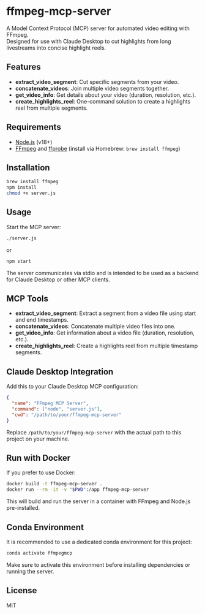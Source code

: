 # ffmpeg-mcp-server

A Model Context Protocol (MCP) server for automated video editing with FFmpeg.  
Designed for use with Claude Desktop to cut highlights from long livestreams into concise highlight reels.

## Features

- **extract_video_segment**: Cut specific segments from your video.
- **concatenate_videos**: Join multiple video segments together.
- **get_video_info**: Get details about your video (duration, resolution, etc.).
- **create_highlights_reel**: One-command solution to create a highlights reel from multiple segments.

## Requirements

- [Node.js](https://nodejs.org/) (v18+)
- [FFmpeg](https://ffmpeg.org/) and [ffprobe](https://ffmpeg.org/ffprobe.html) (install via Homebrew: `brew install ffmpeg`)

## Installation

```sh
brew install ffmpeg
npm install
chmod +x server.js
```

## Usage

Start the MCP server:

```sh
./server.js
```

or

```sh
npm start
```

The server communicates via stdio and is intended to be used as a backend for Claude Desktop or other MCP clients.

## MCP Tools

- **extract_video_segment**: Extract a segment from a video file using start and end timestamps.
- **concatenate_videos**: Concatenate multiple video files into one.
- **get_video_info**: Get information about a video file (duration, resolution, etc.).
- **create_highlights_reel**: Create a highlights reel from multiple timestamp segments.

## Claude Desktop Integration

Add this to your Claude Desktop MCP configuration:

```json
{
  "name": "FFmpeg MCP Server",
  "command": ["node", "server.js"],
  "cwd": "/path/to/your/ffmpeg-mcp-server"
}
```

Replace `/path/to/your/ffmpeg-mcp-server` with the actual path to this project on your machine.

## Run with Docker

If you prefer to use Docker:

```sh
docker build -t ffmpeg-mcp-server .
docker run --rm -it -v "$PWD":/app ffmpeg-mcp-server
```

This will build and run the server in a container with FFmpeg and Node.js pre-installed.

## Conda Environment

It is recommended to use a dedicated conda environment for this project:

```sh
conda activate ffmpegmcp
```

Make sure to activate this environment before installing dependencies or running the server.

## License

MIT
